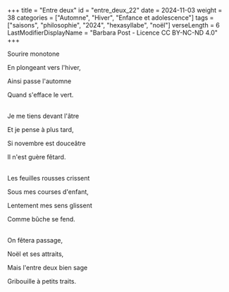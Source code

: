 +++
title = "Entre deux"
id = "entre_deux_22"
date = 2024-11-03
weight = 38
categories = ["Automne", "Hiver", "Enfance et adolescence"]
tags = ["saisons", "philosophie", "2024", "hexasyllabe", "noël"]
verseLength = 6
LastModifierDisplayName = "Barbara Post - Licence CC BY-NC-ND 4.0"
+++

Sourire monotone

En plongeant vers l'hiver,

Ainsi passe l'automne

Quand s'efface le vert.

 \
Je me tiens devant l'âtre

Et je pense à plus tard,

Si novembre est douceâtre

Il n'est guère fêtard.

 \
Les feuilles rousses crissent

Sous mes courses d'enfant,

Lentement mes sens glissent

Comme bûche se fend.

 \
On fêtera passage,

Noël et ses attraits,

Mais l'entre deux bien sage

Gribouille à petits traits.
